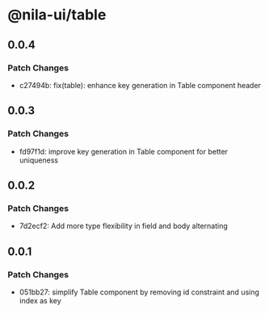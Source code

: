 # @nila-ui/table

## 0.0.4

### Patch Changes

- c27494b: fix(table): enhance key generation in Table component header

## 0.0.3

### Patch Changes

- fd97f1d: improve key generation in Table component for better uniqueness

## 0.0.2

### Patch Changes

- 7d2ecf2: Add more type flexibility in field and body alternating

## 0.0.1

### Patch Changes

- 051bb27: simplify Table component by removing id constraint and using index as key
